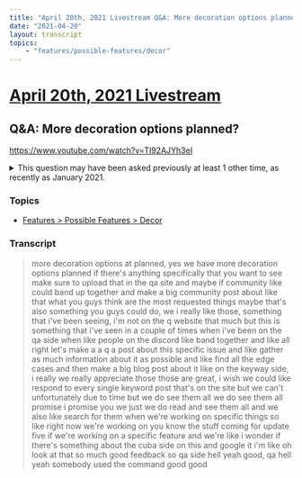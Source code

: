 ```yaml
---
title: "April 20th, 2021 Livestream Q&A: More decoration options planned?"
date: "2021-04-20"
layout: transcript
topics:
    - "features/possible-features/decor"
---
```

# [April 20th, 2021 Livestream](../2021-04-20.md)
## Q&A: More decoration options planned?
https://www.youtube.com/watch?v=TI92AJYh3eI
<details>
<summary>This question may have been asked previously at least 1 other time, as recently as January 2021.</summary>

* [January 26th, 2021 Livestream Q&A: Any chance for decorative stuff?](./yt-2JUtqNFl5_8.md) [https://www.youtube.com/watch?v=2JUtqNFl5_8](https://www.youtube.com/watch?v=2JUtqNFl5_8)
</details>


### Topics
* [Features > Possible Features > Decor](../topics/features/possible-features/decor.md)

### Transcript

> more decoration options at planned, yes we have more decoration options planned if there's anything specifically that you want to see make sure to upload that in the qa site and maybe if community like could band up together and make a big community post about like that what you guys think are the most requested things maybe that's also something you guys could do, we i really like those, something that i've been seeing, i'm not on the q website that much but this is something that i've seen in a couple of times when i've been on the qa side when like people on the discord like band together and like all right let's make a a q a post about this specific issue and like gather as much information about it as possible and like find all the edge cases and then make a big blog post about it like on the keyway side, i really we really appreciate those those are great, i wish we could like respond to every single keyword post that's on the site but we can't unfortunately due to time but we do see them all we do see them all promise i promise you we just we do read and see them all and we also like search for them when we're working on specific things so like right now we're working on you know the stuff coming for update five if we're working on a specific feature and we're like i wonder if there's something about the cuba side on this and google it i'm like oh look at that so much good feedback so qa side hell yeah good, qa hell yeah somebody used the command good good
